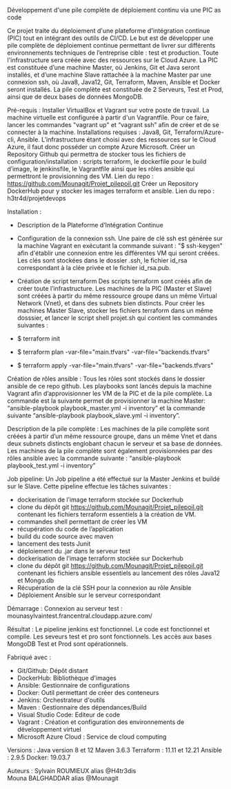 Développement d'une pile complète de déploiement continu via une PIC as code


Ce projet traite du déploiement d'une plateforme d'intégration continue (PIC) tout en intégrant des outils de CI/CD.
Le but est de développer une pile complète de déploiement continue permettant de livrer sur différents environnements techniques de l’entreprise cible : test et production.
Toute l'infrastructure sera créée avec des ressources sur le Cloud Azure.
La PIC est constituée d’une machine Master, où Jenkins, Git et Java seront installés, et d’une machine Slave rattachée à la machine Master par une connexion ssh, où Java8, Java12, Git, Terraform, Maven, Ansible et Docker seront installés.
La pile complète est constituée de 2 Serveurs, Test et Prod, ainsi que de deux bases de données MongoDB.

Pré-requis :
Installer VirtualBox et Vagrant sur votre poste de travail.
La machine virtuelle est configurée à partir d'un Vagrantfile.
Pour ce faire, lancer les commandes "vagrant up" et “vagrant ssh” afin de créer et de se connecter à la machine.
Installations requises : Java8, Git, Terraform/Azure-cli, Ansible.
L’infrastructure étant choisi avec des ressources sur le Cloud Azure, il faut donc posséder un compte Azure Microsoft.
Créer un Repository Github qui permettra de stocker tous les fichiers de configuration/installation : scripts terraform, le dockerfile pour le build d’image, le jenkinsfile, le Vagrantfile ainsi que les rôles ansible qui permettront le provisionning des VM.
Lien du repo : https://github.com/Mounagit/Projet_pilepoil.git
Créer un Repository DockerHub pour y stocker les images terraform et ansible.
Lien du repo : h3tr4d/projetdevops


Installation :
- Description de la Plateforme d’Intégration Continue

- Configuration de la connexion ssh.
Une paire de clé ssh est générée sur la machine Vagrant en exécutant la commande suivant : "$ ssh-keygen" afin d'établir une connexion entre les différentes VM qui seront créées. Les clés sont stockées dans le dossier .ssh, le fichier id_rsa correspondant à la clée privée et le fichier id_rsa.pub.
- Création de script terraform
Des scripts terraform sont créés afin de créer toute l’infrastructure. Les machines de la PIC (Master et Slave) sont créées à partir du même ressource groupe dans un même Virtual Network (Vnet), et dans des subnets bien distincts. 
Pour créer les machines Master Slave, stocker les fichiers terraform dans un même dosssier, et lancer le script shell projet.sh qui contient les commandes suivantes :
 - $ terraform init
 - $ terraform plan -var-file="main.tfvars" -var-file="backends.tfvars"
 - $ terraform apply -var-file="main.tfvars" -var-file="backends.tfvars"
 
Création de rôles ansible :
Tous les rôles sont stockés dans le dossier ansible de ce repo github. Les playbooks sont lancés depuis la machine Vagrant afin d’approvisionner les VM de la PIC et de la pile complète. 
La commande est la suivante permet de provisionner la machine Master: “ansible-playbook playbook_master.yml -i inventory” et la commande suivante “ansible-playbook playbook_slave.yml -i inventory”.

Description de la pile complète :
Les machines de la pile complète sont créées à partir d’un même ressource groupe, dans un même Vnet et dans deux subnets distincts englobant chacun le serveur et sa base de données.  Les machines de la pile complète sont également provisionnées par des rôles ansible avec la commande suivante : “ansible-playbook playbook_test.yml -i inventory”

Job pipeline: 
Un Job pipeline a été effectué sur la Master Jenkins et buildé sur le Slave.
Cette pipeline effectue les tâches suivantes :
- dockerisation de l’image terraform stockée sur Dockerhub
- clone du dépôt git https://github.com/Mounagit/Projet_pilepoil.git contenant les fichiers terraform essentiels à la création de VM. 
- commandes shell permettant de créer les VM 
- récupération du code de l’application
- build du code source avec maven 
- lancement des tests Junit
- déploiement du .jar dans le serveur test
- dockerisation de l’image terraform stockée sur Dockerhub
- clone du dépôt git https://github.com/Mounagit/Projet_pilepoil.git contenant les fichiers ansible essentiels au lancement des rôles Java12 et Mongo.db
- Récupération de la clé SSH pour la connexion au rôle Ansible
- Déploiement Ansible sur le serveur correspondant

Démarrage :
Connexion au serveur test : mounasylvaintest.francentral.cloudapp.azure.com/

Résultat :
Le pipeline jenkins est fonctionnel.
Le code est fonctionnel et compile.
Les seveurs test et pro sont fonctionnels.
Les accès aux bases MongoDB Test et Prod sont opérationnels.

Fabriqué avec :
- Git/Github: Dépôt distant
- DockerHub: Bibliothèque d'images
- Ansible: Gestionnaire de configurations
- Docker: Outil permettant de créer des conteneurs
- Jenkins: Orchestrateur d'outils
- Maven : Gestionnaire des dépendances/Build
- Visual Studio Code: Editeur de code
- Vagrant : Création et configuration des environnements de développement virtuel
- Microsoft Azure Cloud : Service de cloud computing 


Versions :
Java version 8 et 12
Maven 3.6.3
Terraform : 11.11 et 12.21
Ansible : 2.9.5
Docker: 19.03.7


Auteurs :
Sylvain ROUMIEUX alias @H4tr3dis   
Mouna BALGHADDAR alias @Mounagit
